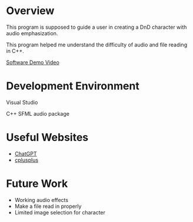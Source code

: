 # Overview

This program is supposed to guide a user in creating a DnD character with audio emphasization.

This program helped me understand the difficulty of audio and file reading in C++.

[Software Demo Video](https://youtu.be/MQtTAABY_3Y)

# Development Environment

Visual Studio

C++
SFML audio package

# Useful Websites

- [ChatGPT](https://chat.openai.com)
- [cplusplus](cplusplus.com/)

# Future Work

- Working audio effects
- Make a file read in properly
- Limited image selection for character
